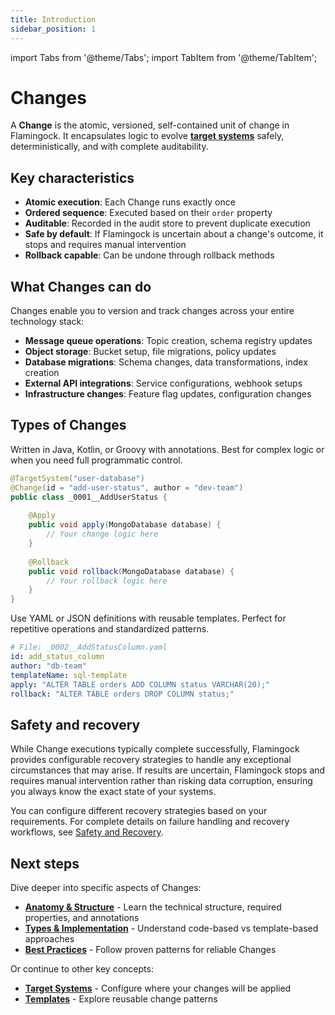 ```yaml
---
title: Introduction
sidebar_position: 1
---
```


import Tabs from '@theme/Tabs';
import TabItem from '@theme/TabItem';


# Changes

A **Change** is the atomic, versioned, self-contained unit of change in Flamingock. It encapsulates logic to evolve [**target systems**](../overview/audit-store-vs-target-system.md) safely, deterministically, and with complete auditability.

## Key characteristics

- **Atomic execution**: Each Change runs exactly once
- **Ordered sequence**: Executed based on their `order` property  
- **Auditable**: Recorded in the audit store to prevent duplicate execution
- **Safe by default**: If Flamingock is uncertain about a change's outcome, it stops and requires manual intervention
- **Rollback capable**: Can be undone through rollback methods

## What Changes can do

Changes enable you to version and track changes across your entire technology stack:

- **Message queue operations**: Topic creation, schema registry updates
- **Object storage**: Bucket setup, file migrations, policy updates  
- **Database migrations**: Schema changes, data transformations, index creation
- **External API integrations**: Service configurations, webhook setups
- **Infrastructure changes**: Feature flag updates, configuration changes

## Types of Changes


<Tabs groupId="edition">
  <TabItem value="template" label="Template based" default>
Written in Java, Kotlin, or Groovy with annotations. Best for complex logic or when you need full programmatic control.

```java
@TargetSystem("user-database")
@Change(id = "add-user-status", author = "dev-team")
public class _0001__AddUserStatus {
    
    @Apply
    public void apply(MongoDatabase database) {
        // Your change logic here
    }
    
    @Rollback
    public void rollback(MongoDatabase database) {
        // Your rollback logic here
    }
}
```

  </TabItem>
  <TabItem value="code" label="Code based">
Use YAML or JSON definitions with reusable templates. Perfect for repetitive operations and standardized patterns.

```yaml
# File: _0002__AddStatusColumn.yaml
id: add_status_column
author: "db-team"
templateName: sql-template
apply: "ALTER TABLE orders ADD COLUMN status VARCHAR(20);"
rollback: "ALTER TABLE orders DROP COLUMN status;"
```

  </TabItem>
</Tabs>



## Safety and recovery

While Change executions typically complete successfully, Flamingock provides configurable recovery strategies to handle any exceptional circumstances that may arise. If results are uncertain, Flamingock stops and requires manual intervention rather than risking data corruption, ensuring you always know the exact state of your systems.

You can configure different recovery strategies based on your requirements. For complete details on failure handling and recovery workflows, see [Safety and Recovery](../safety-and-recovery/introduction.md).

## Next steps

Dive deeper into specific aspects of Changes:

- **[Anatomy & Structure](./anatomy-and-structure.md)** - Learn the technical structure, required properties, and annotations
- **[Types & Implementation](./types-and-implementation.md)** - Understand code-based vs template-based approaches  
- **[Best Practices](./best-practices.md)** - Follow proven patterns for reliable Changes

Or continue to other key concepts:
- **[Target Systems](../target-systems/introduction.md)** - Configure where your changes will be applied
- **[Templates](../templates/templates-introduction.md)** - Explore reusable change patterns